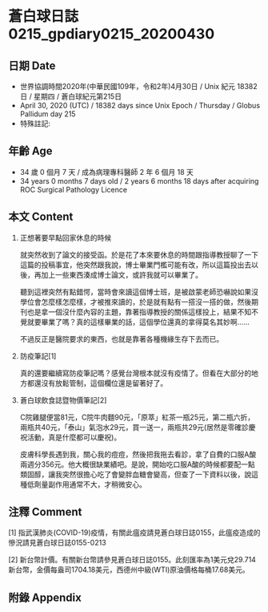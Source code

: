[_metadata_:encoding]: - "utf-8"
[_metadata_:fileformat]: - "markdown"
[_metadata_:MIME_type]: - "text/plain"
[_metadata_:markdown_version]: - "commonmark version 0.29"
[_metadata_:markdown_spec]: - "https://spec.commonmark.org/0.29/"

# 蒼白球日誌0215_gpdiary0215_20200430 #

## 日期 Date ##

* 世界協調時間2020年(中華民國109年，令和2年)4月30日 / Unix 紀元 18382 日 / 星期四 / 蒼白球紀元第215日
* April 30, 2020 (UTC) / 18382 days since Unix Epoch / Thursday / Globus Pallidum day 215
* 特殊註記:

## 年齡 Age ##

* 34 歲 0 個月 7 天 / 成為病理專科醫師 2 年 6 個月 18 天
* 34 years 0 months 7 days old / 2 years 6 months 18 days after acquiring ROC Surgical Pathology Licence

## 本文 Content ##

1. 正想著要早點回家休息的時候

    就突然收到了論文的接受函。於是花了本來要休息的時間跟指導教授聊了一下這篇的投稿事宜，他突然跟我說，博士畢業門檻可能有改，所以這篇投出去以後，再加上一些東西湊成博士論文，或許我就可以畢業了。

    聽到這裡突然有點錯愕，當時會來讀這個博士班，是被啟蒙老師恐嚇說如果沒學位會怎麼樣怎麼樣，才被推來讀的，於是就有點有一搭沒一搭的做，然後期刊也是拿一個沒什麼內容的主題，靠著指導教授的關係這樣投上，結果不知不覺就要畢業了嗎？真的這樣畢業的話，這個學位還真的拿得莫名其妙啊......

    不過反正是醫院要求的東西，也就是靠著各種機緣生存下去而已。

2. 防疫筆記[1]

    真的還要繼續寫防疫筆記嗎？感覺台灣根本就沒有疫情了。但看在大部分的地方都還沒有放鬆管制，這個欄位還是留著好了。

3. 蒼白球飲食誌暨物價筆記[2]

    C院雞腿便當81元，C院牛肉麵90元，「原萃」紅茶一瓶25元，第二瓶六折，兩瓶共40元，「泰山」氣泡水29元，買一送一，兩瓶共29元(居然是零確診慶祝活動，真是什麼都可以慶祝)。

    皮膚科學長遇到我，關心我的痘痘，然後把我拖去看診，拿了自費的口服A酸兩週分356元。他大概很缺業績吧。是說，開始吃口服A酸的時候都要配一點類固醇，讓我突然很擔心吃了會變胖血糖會變高，但查了一下資料以後，說這種低劑量副作用通常不大，才稍微安心。

## 注釋 Comment ##

[1] 指武漢肺炎(COVID-19)疫情，有關此瘟疫請見蒼白球日誌0155，此瘟疫造成的慘況請見蒼白球日誌0155-0213

[2] 新台幣計價。有關新台幣請參見蒼白球日誌0155。此刻匯率為1美元兌29.714新台幣，金價每盎司1704.18美元，西德州中級(WTI)原油價格每桶17.68美元。

## 附錄 Appendix ##
